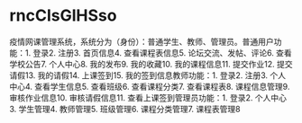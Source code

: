 # rncCIsGlHSso
疫情网课管理系统，系统分为（身份）：普通学生、教师、管理员。普通用户功能：1. 登录2. 注册3. 首页信息4. 查看课程表信息5. 论坛交流、发帖、评论6. 查看学校公告7. 个人中心8. 我的发布9. 我的收藏10. 我的课程信息11. 提交作业12. 提交请假13. 我的请假14. 上课签到15. 我的签到信息教师功能：1. 登录2. 注册3. 个人中心4. 查看学生信息5. 查看班级6. 查看课程分类7. 查看课程表8. 课程信息管理9. 审核作业信息10. 审核请假信息11. 查看上课签到管理员功能：1. 登录2. 个人中心3. 学生管理4. 教师管理5. 班级管理6. 课程分类管理7. 课程表管理8
